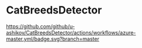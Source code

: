 # CatBreedsDetector

https://github.com/github/u-ashikov/CatBreedsDetector/actions/workflows/azure-master.yml/badge.svg?branch=master
